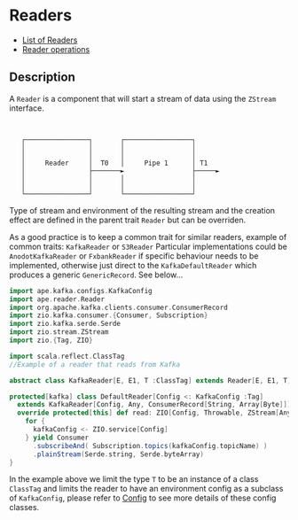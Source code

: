 # Readers
 - [List of Readers](ReaderList.md)
 - [Reader operations](ReaderOps.md)

## Description
A `Reader` is a component that will start a stream of data using the `ZStream` interface.

```text


   ┌────────────────┐       ┌─────────────────┐      
   │                │       │                 │      
   │                │       │                 │      
   │     Reader     │  T0   │     Pipe 1      │ T1   
   │                ├───────►                 ├─────►
   │                │       │                 │      
   │                │       │                 │      
   └────────────────┘       └─────────────────┘      
```

Type of stream and environment of the resulting stream and the creation effect are defined in the parent trait `Reader` but can be overriden.

As a good practice is to keep a common trait for similar readers, example of common traits: `KafkaReader` or `S3Reader`
Particular implementations could be `AnodotKafkaReader` or `FxbankReader` if specific behaviour needs to be implemented,
otherwise just direct to the `KafkaDefaultReader` which produces a generic `GenericRecord`. See below...

```scala
import ape.kafka.configs.KafkaConfig
import ape.reader.Reader
import org.apache.kafka.clients.consumer.ConsumerRecord
import zio.kafka.consumer.{Consumer, Subscription}
import zio.kafka.serde.Serde
import zio.stream.ZStream
import zio.{Tag, ZIO}

import scala.reflect.ClassTag
//Example of a reader that reads from Kafka

abstract class KafkaReader[E, E1, T :ClassTag] extends Reader[E, E1, T]

protected[kafka] class DefaultReader[Config <: KafkaConfig :Tag]
  extends KafkaReader[Config, Any, ConsumerRecord[String, Array[Byte]]] {
  override protected[this] def read: ZIO[Config, Throwable, ZStream[Any, Throwable, ConsumerRecord[String, Array[Byte]]]] =
    for {
      kafkaConfig <- ZIO.service[Config]
    } yield Consumer
      .subscribeAnd( Subscription.topics(kafkaConfig.topicName) )
      .plainStream(Serde.string, Serde.byteArray)
}
```

In the example above we limit the type `T` to be an instance of a class `ClassTag` and limits the reader to have an 
environment config as a subclass of `KafkaConfig`, please refer to [Config](Configs.md) to see more details of these config 
classes.
